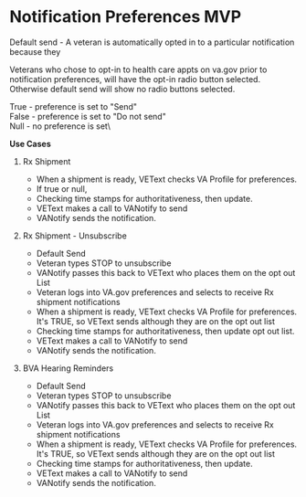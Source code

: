 # Notification Preferences MVP

Default send - A veteran is automatically opted in to a particular notification because they 

Veterans who chose to opt-in to health care appts on va.gov prior to notification preferences, will have the opt-in radio button selected.  Otherwise default send will show no radio buttons selected.

True - preference is set to "Send"\
False - preference is set to "Do not send"\
Null - no preference is set\


**Use Cases**
1. Rx Shipment 
	* When a shipment is ready, VEText checks VA Profile for preferences. 
	* If true or null, 
	* Checking time stamps for authoritativeness, then update.
	* VEText makes a call to VANotify to send
	* VANotify sends the notification.

2. Rx Shipment - Unsubscribe
	* Default Send
	* Veteran types STOP to unsubscribe
	* VANotify passes this back to VEText who places them on the opt out List
	* Veteran logs into VA.gov preferences and selects to receive Rx shipment notifications
	* When a shipment is ready, VEText checks VA Profile for preferences.  It's TRUE, so VEText sends although they are on the opt out list
	* Checking time stamps for authoritativeness, then update opt out list.
	* VEText makes a call to VANotify to send
	* VANotify sends the notification.

3. BVA Hearing Reminders
	* Default Send
	* Veteran types STOP to unsubscribe
	* VANotify passes this back to VEText who places them on the opt out List
	* Veteran logs into VA.gov preferences and selects to receive Rx shipment notifications
	* When a shipment is ready, VEText checks VA Profile for preferences.  It's TRUE, so VEText sends although they are on the opt out list
	* Checking time stamps for authoritativeness, then update.
	* VEText makes a call to VANotify to send
	* VANotify sends the notification.
